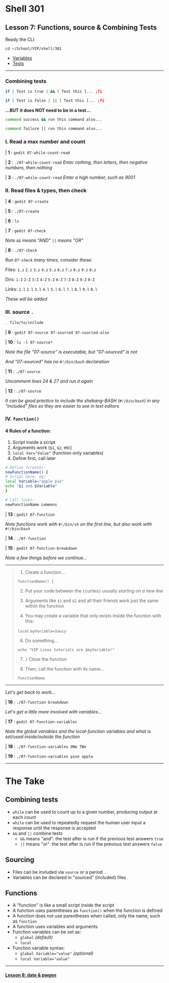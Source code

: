 # Shell 301
## Lesson 7: Functions, source & Combining Tests

Ready the CLI

`cd ~/School/VIP/shell/301`

- [Variables](https://github.com/inkVerb/vip/blob/master/Cheat-Sheets/Variables.md)
- [Tests](https://github.com/inkVerb/vip/blob/master/Cheat-Sheets/Tests.md)

___

### Combining tests

```sh
if [ Test is true ] && [ Test this ]... ;fi

if [ Test is false ] || [ Test this ]... ;fi
```

**...BUT it does NOT need to be in a test...**

```sh
command success && run this command also...

command failure || run this command also...
```

### I. Read a max number and count

| **1** : `gedit 07-while-count-read`

| **2** : `./07-while-count-read` *Enter nothing, then letters, then negative numbers, then nothing*

| **3** : `./07-while-count-read` *Enter a high number, such as 9001*

### II. Read files & types, then check

| **4** : `gedit 07-create`

| **5** : `./07-create`

| **6** : `ls`

| **7** : `gedit 07-check`

*Note `&&` means "AND" `||` means "OR"*

| **8** : `./07-check`

*Run `07-check` many times, consider these:*

Files: `1.z` `2.z` `3.z` `4.z` `5.z` `6.z` `7.z` `8.z` `9.z` `0.z`

Dirs: `1-Z` `2-Z` `3-Z` `4-Z` `5-Z` `6-Z` `7-Z` `8-Z` `9-Z` `0-Z`

Links: `1.l` `2.l` `3.l` `4.l` `5.l` `6.l` `7.l` `8.l` `9.l` `0.l`

*These will be added*

### III. source `.`

```bash
. file/to/include
```

| **9** : `gedit 07-source 07-sourced 07-sourced-also`

| **10** : `ls -l 07-source*`

*Note the file "07-source" is executable, but "07-sourced" is not*

*And "07-sourced" has no `#!/bin/bash` declaration*

| **11** : `./07-source`

*Uncomment lines 24 & 27 and run it again*

| **12** : `./07-source`

*It can be good practice to include the shebang-BASH (`#!/bin/bash`) in any "included" files so they are easier to see in text editors*

### IV. `function()`

#### 4 Rules of a function:
1. Script inside a script
2. Arguments work (`$1`, `$2`, etc)
3. `local Var="Value"` (function-only variables)
4. Define first, call later

```bash
# Define (create):
newFunctionName() {
# Script here, eg:
local Variable="apple pie"
echo "$1 and $Variable"
}

# Call (use):
newFunctionName Lemmons
```

| **13** : `gedit 07-function`

*Note functions work with `#!/bin/sh` on the first line, but also work with `#!/bin/bash`*

| **14** : `./07-function`

| **15** : `gedit 07-function-breakdown`

*Note a few things before we continue...*
___
> 1. Create a function...
>
> `functionName() {`
>
> 2. Put your code between the `{`curlies`}` *usually starting on a new line*
>
> 3. Arguments like `$1` and `$2` and all their friends work just the same within the function
>
> 4. You may create a variable that only exists inside the function with this:
>
> `local` `myVariable=Saucy`
>
> 6. Do something...
>
> `echo "VIP Linux tutorials are $myVariable!"`
>
> 7. `}` Close the function
>
> 8. Then, call the function with its name...
>
> `functionName`
___

*Let's get back to work...*

| **16** : `./07-function-breakdown`

*Let's get a little more involved with variables...*

| **17** : `gedit 07-function-variables`

*Note the global variables and the local-function variables and what is set/used inside/outside the function*

| **18** : `./07-function-variables ONe TWo`

| **19** : `./07-function-variables pine apple`

___

# The Take

## Combining tests
- `while` can be used to count up to a given number, producing output at each count
- `while` can be used to repeatedly request the human user input a response until the response is accepted
- `&&` and `||` combine tests
  - `&&` means "and": the test after is run if the previous test answers `true`
  - `||` means "or": the test after is run if the previous test answers `false`

## Sourcing
- Files can be invluded via `source` or a period `.`
- Variables can be declared in "sourced" (included) files

## Functions
- A "function" is like a small script inside the script
- A function uses parentheses as `function()` when the function is defined
- A function does not use parentheses when called, only the name, such as `function`
- A function uses variables and arguments
- Function variables can be set as:
  - `global` *(default)*
  - `local`
- Function variable syntax:
  - `global Variable="value"` *(optional)*
  - `local Variable="value"`
___

#### [Lesson 8: date & pwgen](https://github.com/inkVerb/vip/blob/master/301-shell/Lesson-08.md)
